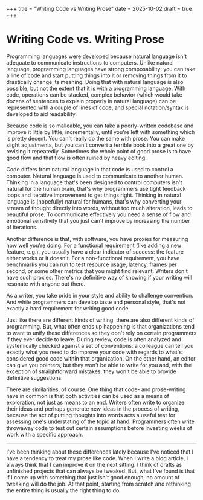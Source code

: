+++ 
title = "Writing Code vs Writing Prose"
date = 2025-10-02
draft = true
+++ 

# Writing Code vs. Writing Prose

Programming languages were developed because natural language isn't adequate to communicate
instructions to computers. Unlike natural language, programming languages have strong composability:
you can take a line of code and start putting things into it or removing things from it to
drastically change its meaning. Doing that with natural language is also possible, but not the
extent that it is with a programming language. With code, operations can be stacked, complex
behavior (which would take dozens of sentences to explain properly in natural language) can be
represented with a couple of lines of code, and special notation/syntax is developed to aid
readability.

Because code is so malleable, you can take a poorly-written codebase and improve it little by
little, incrementally, until you're left with something which is pretty decent. You can't really do
the same with prose. You can make slight adjustments, but you can't convert a terrible book into a
great one by revising it repeatedly. Sometimes the whole point of good prose is to have good flow
and that flow is often ruined by heavy editing.

Code differs from natural language in that code is used to control a computer. Natural language is
used to communicate to another human. Thinking in a language that's been designed to control
computers isn't natural for the human brain, that's why programmers use tight feedback loops and
iterative improvement to get things right. Thinking in natural language is (hopefully) natural for
humans, that's why converting your stream of thought directly into words, without too much
alteration, leads to beautiful prose. To communicate effectively you need a sense of flow and
emotional sensitivity that you just can't improve by increasing the number of iterations.

Another difference is that, with software, you have proxies for measuring how well you're doing. For
a functional requirement (like adding a new feature, e.g.), you usually have a clear indicator of
success: the feature either works or it doesn't. For a non-functional requirement, you have
benchmarks you can run to test resource usage, latency, frames per second, or some other metrics
that you might find relevant. Writers don't have such proxies. There's no definitive way of knowing
if your writing will resonate with anyone out there.

As a writer, you take pride in your style and ability to challenge convention. And while programmers
can develop taste and personal style, that's not exactly a hard requirement for writing good code.

Just like there are different kinds of writing, there are also different kinds of programming. But,
what often ends up happening is that organizations tend to want to unify these differences so they
don't rely on certain programmers if they ever decide to leave. During review, code is often
analyzed and systemically checked against a set of conventions: a colleague can tell you exactly
what you need to do improve your code with regards to what's considered good code within that
organization. On the other hand, an editor can give you pointers, but they won't be able to write
for you and, with the exception of straightforward mistakes, they won't be able to provide
definitive suggestions.

There are similarities, of course. One thing that code- and prose-writing have in common is that
both activities can be used as a means of exploration, not just as means to an end. Writers often
write to organize their ideas and perhaps generate new ideas in the process of writing, because the
act of putting thoughts into words acts a useful test for assessing one's understating of the topic
at hand. Programmers often write throwaway code to test out certain assumptions before investing
weeks of work with a specific approach. 

---

I've been thinking about these differences lately because I've noticed that I have a tendency to
treat my prose like code. When I write a blog article, I always think that I can improve it on the
next sitting. I think of drafts as unfinished projects that can always be tweaked. But, what I've
found is that if I come up with something that just isn't good enough, no amount of tweaking will do
the job. At that point, starting from scratch and rethinking the entire thing is usually the right
thing to do.
